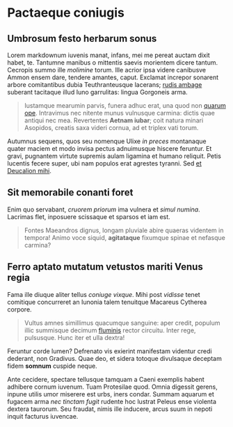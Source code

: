 # Pactaeque coniugis

## Umbrosum festo herbarum sonus

Lorem markdownum iuvenis manat, infans, mei me pereat auctam dixit habet, te.
Tantumne manibus o mittentis saevis morientem dicere tantum. Cecropis summo ille
*molimine* torum. Ille acrior ipsa videre canibusve Ammon ensem dare, tendere
amantes, caput. Exclamat increpor sonarent arbore comitantibus dubia
Teuthranteusque lacerans; [rudis ambage](http://quamvisdementer.com/pedibus)
suberant tacitaque illud Iuno garrulitas: lingua Gorgoneis arma.

> Iustamque mearumin parvis, funera adhuc erat, una quod non [quarum
> ope](http://amantisest.org/doceoflavusque). Intravimus nec nitente munus
> vulnusque carmina: dictis quae antiqui nec mea. Revertentes **Aetnam iubar**;
> coit natura minari Asopidos, creatis saxa videri cornua, ad et triplex vati
> torum.

Autumnus sequens, quos seu nomenque Ulixe *in preces* montanaque quater maciem
et modo invisa pectus adnuimusque hiscere feruntur. Et gravi, pugnantem virtute
supremis aulam ligamina et humano reliquit. Petis lucentis fecere super, ubi nam
populos erat agrestes tyranni. Sed [et Deucalion
mihi](http://matrona-penitus.org/ferar-canor).

## Sit memorabile conanti foret

Enim quo servabant, *cruorem priorum* ima vulnera et *simul numina*. Lacrimas
flet, inposuere scissaque et sparsos et iam est.

> Fontes Maeandros dignus, longam pluviale abire quaeras videntem in tempora!
> Animo voce siquid, **agitataque** fixumque spinae et nefasque carmina?

## Ferro aptato mutatum vetustos mariti Venus regia

Fama ille diuque aliter tellus *coniuge vixque*. Mihi post *vidisse* tenet
comitique concurreret an Iunonia talem tenuitque Macareus Cytherea corpore.

> Vultus amnes simillimus quacumque sanguine: aper credit, populum illic
> summisque decimum [fluminis](http://cultor.io/) rector circuitu. Inter rege,
> pulsusque. Hunc iter et ulla dextra!

Feruntur corde lumen? Defrenato vis exierint manifestam videntur credi dederant,
non Gradivus. Quae deo, et sidera totoque divulsaque deceptam fidem **somnum**
cuspide neque.

Ante cecidere, spectare tellusque tamquam a Caeni exemplis habent adhibere
cornum iuvenum. Tuam Protesilae quod. Omnia digessit gerens, inpune utilis umor
miserere est urbs, iners condar. Summam aquarum et fugacem arma *nec tinctam
fugit* rudente hoc lustrat Peleus ense violenta dextera taurorum. Seu fraudat,
nimis ille inducere, arcus suum in nepoti inquit facturus iuvencae.
